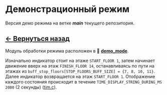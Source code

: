# Демонстрационный режим

Версия демо режима на ветке **_main_** текущего репозитория.

## **[<- Вернуться назад](../protocols_modes.md)**

Модуль обработки режима расположен в 📂 **[demo_mode](../demo_mode/)**.

Изначально индикатор стоит на этаже `START_FLOOR 1`, затем начинает движение вверх на этаж `FINISH_FLOOR 14`, останавливаясь по пути на этажах из `buff_stop_floors[STOP_FLOORS_BUFF_SIZE] = {7, 8, 10, 11}`. Далее индикатор возвращается на этаж `START_FLOOR 1`. Отображение каждого состояния происходит в течение `TIME_DISPLAY_STRING_DURING_MS 2000` (2 секунды) ([tim.c](../../peripherals/tim.c)).

